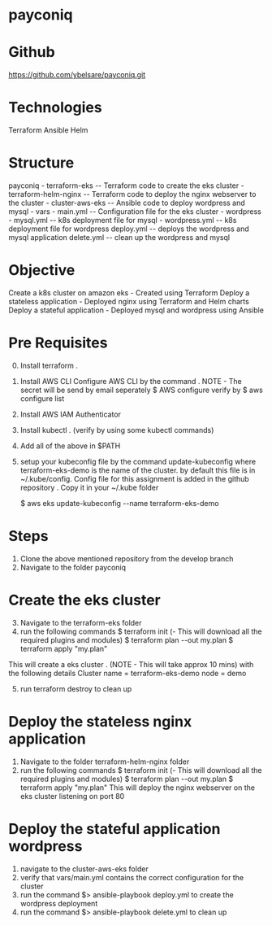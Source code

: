 # payconiq
# Github
https://github.com/ybelsare/payconiq.git

# Technologies
Terraform
Ansible
Helm

# Structure
payconiq
    - terraform-eks             -- Terraform code to create the eks cluster
    - terraform-helm-nginx      -- Terraform code to deploy the nginx webserver to the cluster
    - cluster-aws-eks           -- Ansible code to deploy wordpress and mysql 
        - vars
            - main.yml          -- Configuration file for the eks cluster
            - wordpress
                - mysql.yml     -- k8s deployment file for mysql
                - wordpress.yml -- k8s deployment file for wordpress
        deploy.yml              -- deploys the wordpress and mysql application
        delete.yml              -- clean up the wordpress and mysql

# Objective
Create a k8s cluster on amazon eks - Created using Terraform
Deploy a stateless application - Deployed nginx using Terraform and Helm charts
Deploy a stateful application  - Deployed mysql and wordpress using Ansible

# Pre Requisites
0) Install terraform .
1) Install AWS CLI 
    Configure AWS CLI by the command . NOTE - The secret will be send by email seperately 
    $ AWS configure
    verify by
    $ aws configure list
2) Install AWS IAM Authenticator 
3) Install kubectl . (verify by using some kubectl commands)
4) Add all of the above in $PATH
5) setup your kubeconfig file by the command update-kubeconfig where terraform-eks-demo is the name of the  cluster.
   by default this file is in ~/.kube/config.
   Config file for this assignment is added in the github repository . Copy it in your ~/.kube folder
   
   $ aws eks update-kubeconfig --name terraform-eks-demo

# Steps
1) Clone the above mentioned repository from the develop branch
2) Navigate to the folder payconiq
# Create the eks cluster    
3) Navigate to the terraform-eks folder
4) run the following commands
    $ terraform init (- This will download all the required plugins and modules)
    $ terraform plan --out my.plan
    $ terraform apply "my.plan"

This will create a eks cluster . (NOTE - This will take approx 10 mins) with the following details
    Cluster name = terraform-eks-demo
    node         = demo

5) run terraform destroy to clean up 

# Deploy the stateless nginx application
1) Navigate to the folder terraform-helm-nginx folder
2) run the following commands
    $ terraform init (- This will download all the required plugins and modules)
    $ terraform plan --out my.plan
    $ terraform apply "my.plan"
This will deploy the nginx webserver on the eks cluster listening on port 80

# Deploy the stateful application wordpress
1) navigate to the cluster-aws-eks folder
2) verify that vars/main.yml contains the correct configuration for the cluster
3) run the command $> ansible-playbook deploy.yml to create the wordpress deployment
4) run the command $> ansible-playbook delete.yml to clean up 

